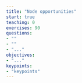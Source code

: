 ```yaml
---
title: "Node opportunities"
start: true
teaching: 0
exercises: 90
questions:
- ""
- ""
- "..."
objectives:
- "..."
keypoints:
- "keypoints"
---
```

